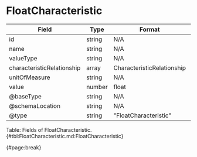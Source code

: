 <!--
    ATTENTION: This file was generated via gradle!
               Do NOT manually edit this file! Any such changes will be overwritten!
-->

# FloatCharacteristic

| Field | Type | Format | Required |
| ------- | ------- | ------- | --- |
| id | string | N/A | No |
| name | string | N/A | No |
| valueType | string | N/A | No |
| characteristicRelationship | array | CharacteristicRelationship | No |
| unitOfMeasure | string | N/A | No |
| value | number | float | No |
| @baseType | string | N/A | No |
| @schemaLocation | string | N/A | No |
| @type | string | "FloatCharacteristic" | Yes |

Table: Fields of FloatCharacteristic. {#tbl:FloatCharacteristic.md:FloatCharacteristic}

{#page:break}
